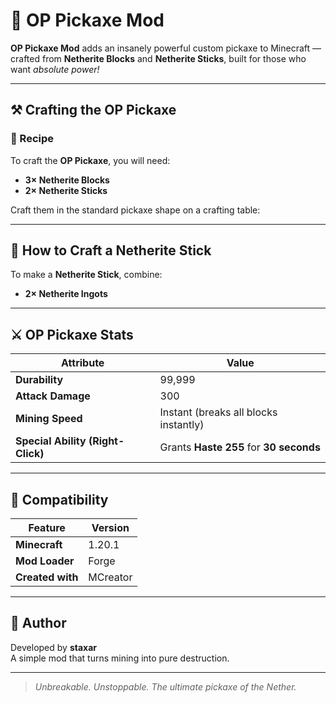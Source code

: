 # 💎 OP Pickaxe Mod

**OP Pickaxe Mod** adds an insanely powerful custom pickaxe to Minecraft —  
crafted from **Netherite Blocks** and **Netherite Sticks**, built for those who want *absolute power!*

---

## ⚒️ Crafting the OP Pickaxe

### 🧱 Recipe
To craft the **OP Pickaxe**, you will need:

- **3× Netherite Blocks**  
- **2× Netherite Sticks**

Craft them in the standard pickaxe shape on a crafting table:


---

## 🔩 How to Craft a Netherite Stick

To make a **Netherite Stick**, combine:

- **2× Netherite Ingots**


---

## ⚔️ OP Pickaxe Stats

| Attribute | Value |
|------------|--------|
| **Durability** | 99,999 |
| **Attack Damage** | 300 |
| **Mining Speed** | Instant (breaks all blocks instantly) |
| **Special Ability (Right-Click)** | Grants **Haste 255** for **30 seconds** |

---

## 🧰 Compatibility

| Feature | Version |
|----------|----------|
| **Minecraft** | 1.20.1 |
| **Mod Loader** | Forge |
| **Created with** | MCreator |

---

## 🧙 Author

Developed by **staxar**  
A simple mod that turns mining into pure destruction.

---

> *Unbreakable. Unstoppable. The ultimate pickaxe of the Nether.*
